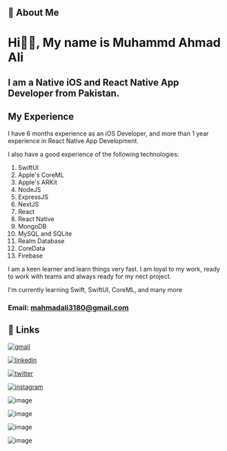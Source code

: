 
## 🚀 About Me


# Hi👋🏻, My name is Muhammd Ahmad Ali

## I am a Native iOS and React Native App Developer from Pakistan.

## My Experience

I have 6 months experience as an iOS Developer, and more than 1 year experience in React Native App Development.

I also have a good experience of the following technologies:

1. SwiftUI
2. Apple's CoreML
3. Apple's ARKit
4. NodeJS
5. ExpressJS
6. NextJS
7. React
8. React Native
9. MongoDB
10. MySQL and SQLite
11. Realm Database
12. CoreData
13. Firebase


I am a keen learner and learn things very fast. I am loyal to my work, ready to work with teams and always ready for my nect project.

 I'm currently learning Swift, SwiftUI, CoreML, and many more

 ### Email: mahmadali3180@gmail.com

## 🔗 Links



[![gmail](https://img.shields.io/badge/Gmail-D14836?style=for-the-badge&logo=gmail&logoColor=white)](mahmadali3180@gmail.com)

[![linkedin](https://img.shields.io/badge/linkedin-0A66C2?style=for-the-badge&logo=linkedin&logoColor=white)](https://www.linkedin.com/in/muhammad-ahmad-ali-a66731248)

[![twitter](https://img.shields.io/badge/twitter-1DA1F2?style=for-the-badge&logo=twitter&logoColor=white)](https://twitter.com/twt_ahmadali?t=PreHWvPhtxnlfum5uKmesg&s=09)

[![instagram](https://img.shields.io/badge/instagram-d62976?style=for-the-badge&logo=instagram&logoColor=white)](https://instagram.com/ig.ahmadali.dev)


![image](https://github-profile-summary-cards.vercel.app/api/cards/profile-details?username=ahmadali3180&theme={dark})

![image](https://github-readme-stats-git-masterrstaa-rickstaa.vercel.app/api?username=ahmadali3180&theme={dark})

![image](https://github-readme-stats.vercel.app/api/top-langs/?username=ahmadali3180&theme={dark})


![image](https://github-profile-trophy.vercel.app/?username=ahmadali3180&theme={dark})





